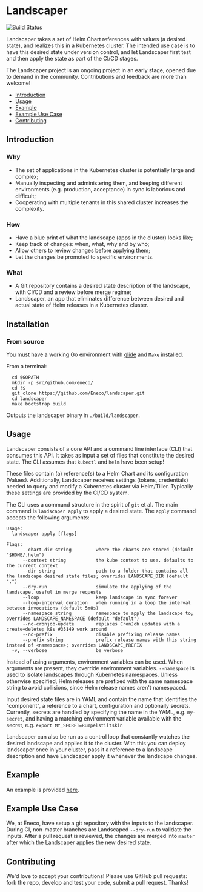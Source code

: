 # Landscaper

[![Build Status](https://travis-ci.org/Eneco/landscaper.svg?branch=master)](https://travis-ci.org/Eneco/landscaper)

Landscaper takes a set of Helm Chart references with values (a desired state), and realizes this in a Kubernetes cluster. The intended use case is to have this desired state under version control, and let Landscaper first test and then apply the state as part of the CI/CD stages.

The Landscaper project is an ongoing project in an early stage, opened due to demand in the community. Contributions and feedback are more than welcome!

 - [Introduction](#introduction)
 - [Usage](#usage)
 - [Example](#example)
 - [Example Use Case](#example-use-case)
 - [Contributing](#contributing)

## Introduction

### Why

 - The set of applications in the Kubernetes cluster is potentially large and complex;
 - Manually inspecting and administering them, and keeping different environments (e.g. production, acceptance) in sync is laborious and difficult;
 - Cooperating with multiple tenants in this shared cluster increases the complexity.

### How

 - Have a blue print of what the landscape (apps in the cluster) looks like;
 - Keep track of changes: when, what, why and by who;
 - Allow others to review changes before applying them;
 - Let the changes be promoted to specific environments.

### What

 - A Git repository contains a desired state description of the landscape, with CI/CD and a review before merge regime;
 - Landscaper, an app that eliminates difference between desired and actual state of Helm releases in a Kubernetes cluster.

## Installation

### From source

You must have a working Go environment with [glide](https://github.com/Masterminds/glide) and `Make` installed.

From a terminal:
```shell
  cd $GOPATH
  mkdir -p src/github.com/eneco/
  cd !$
  git clone https://github.com/Eneco/landscaper.git
  cd landscaper
  make bootstrap build
```

Outputs the landscaper binary in `./build/landscaper`.

## Usage

Landscaper consists of a core API and a command line interface (CLI) that consumes this API. It takes as input a set of files that constitute the desired state. The CLI assumes that `kubectl` and `helm` have been setup!

These files contain (a) reference(s) to a Helm Chart and its configuration (Values).
Additionally, Landscaper receives settings (tokens, credentials) needed to query and modify a Kubernetes cluster via Helm/Tiller. Typically these settings are provided by the CI/CD system.

The CLI uses a command structure in the spirit of `git` et al. The main command is `landscaper apply` to apply a desired state.
The `apply` command accepts the following arguments:

    Usage:
      landscaper apply [flags]

    Flags:
          --chart-dir string         where the charts are stored (default "$HOME/.helm")
          --context string           the kube context to use. defaults to the current context
          --dir string               path to a folder that contains all the landscape desired state files; overrides LANDSCAPE_DIR (default ".")
          --dry-run                  simulate the applying of the landscape. useful in merge requests
          --loop                     keep landscape in sync forever
          --loop-interval duration   when running in a loop the interval between invocations (default 5m0s)
          --namespace string         namespace to apply the landscape to; overrides LANDSCAPE_NAMESPACE (default "default")
          --no-cronjob-update        replaces CronJob updates with a create+delete; k8s #35149 work around
          --no-prefix                disable prefixing release names
          --prefix string            prefix release names with this string instead of <namespace>; overrides LANDSCAPE_PREFIX
      -v, --verbose                  be verbose

Instead of using arguments, environment variables can be used. When arguments are present, they override environment variables.
`--namespace` is used to isolate landscapes through Kubernetes namespaces.
Unless otherwise specified, Helm releases are prefixed with the same namespace string to avoid collisions, since Helm release names aren't namespaced.

Input desired state files are in YAML and contain the name that identifies the "component", a reference to a chart, configuration and optionally secrets.
Currently, secrets are handled by specifying the name in the YAML, e.g. `my-secret`, and having a matching environment variable available with the secret, e.g. `export MY_SECRET=Rumpelstiltskin`

Landscaper can also be run as a control loop that constantly watches the desired landscape and applies it to the cluster. With this you can deploy landscaper once in your cluster, pass it a reference to a landscape description and have Landscaper apply it whenever the landscape changes.

## Example

An example is provided [here](./example).

## Example Use Case

We, at Eneco, have setup a git repository with the inputs to the landscaper. During CI, non-master branches are Landscaped `--dry-run` to validate the inputs. After a pull request is reviewed, the changes are merged into `master` after which the Landscaper applies the new desired state.

## Contributing

We'd love to accept your contributions! Please use GitHub pull requests: fork the repo, develop and test your code, submit a pull request. Thanks!
